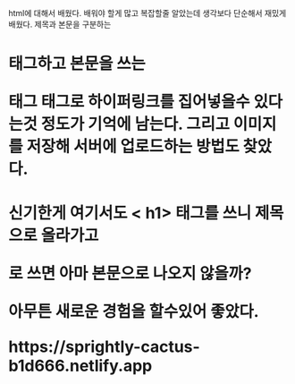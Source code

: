 html에 대해서 배웠다.
배워야 할게 많고 복잡할줄 알았는데 생각보다 단순해서 재밌게 배웠다.
제목과 본문을 구분하는 <h1>태그하고 본문을 쓰는 <p>태그 <a>태그로 하이퍼링크를 집어넣을수 있다는것 정도가 기억에 남는다.
그리고 이미지를 저장해 서버에 업로드하는 방법도 찾았다.<h1>

신기한게 여기서도 < h1> 태그를 쓰니 제목으로 올라가고 
<p>로 쓰면 아마 본문으로 나오지 않을까?</p>
<p>아무튼 새로운 경험을 할수있어 좋았다.</p>
<p> https://sprightly-cactus-b1d666.netlify.app</p>
